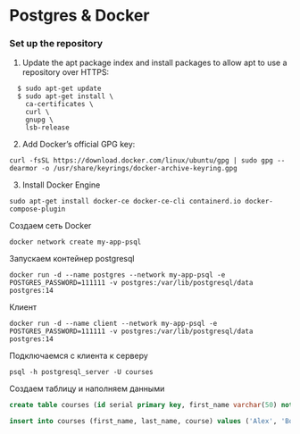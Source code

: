 # Postgres & Docker


### Set up the repository

1) Update the apt package index and install packages to allow apt to use a repository over HTTPS:
```shell
  $ sudo apt-get update
  $ sudo apt-get install \
    ca-certificates \
    curl \
    gnupg \
    lsb-release
```
2) Add Docker’s official GPG key:
```shell
curl -fsSL https://download.docker.com/linux/ubuntu/gpg | sudo gpg --dearmor -o /usr/share/keyrings/docker-archive-keyring.gpg
```
3) Install Docker Engine
```shell
sudo apt-get install docker-ce docker-ce-cli containerd.io docker-compose-plugin
```

Создаем сеть Docker
```shell
docker network create my-app-psql
```

Запускаем контейнер postgresql
```shell
docker run -d --name postgres --network my-app-psql -e POSTGRES_PASSWORD=111111 -v postgres:/var/lib/postgresql/data postgres:14
```

Клиент
```shell
docker run -d --name client --network my-app-psql -e POSTGRES_PASSWORD=111111 -v postgres:/var/lib/postgresql/data postgres:14
```

Подключаемся с клиента к серверу
```shell
psql -h postgresql_server -U courses
```

Создаем таблицу и наполняем данными
```sql
create table courses (id serial primary key, first_name varchar(50) not null, last_name varchar(50), course varchar(50) not null);

insert into courses (first_name, last_name, course) values ('Alex', 'Bolduin', 'Database'), ('Greg', 'Smitt', 'FrontEnd');
```